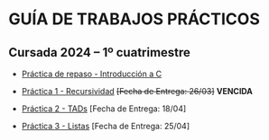 # GUÍA DE TRABAJOS PRÁCTICOS

## Cursada 2024 – 1º cuatrimestre

* [Práctica de repaso - Introducción a C](TP0_Repaso.md)


* [Práctica 1 - Recursividad](TP1_Recursividad.md) ~~[Fecha de Entrega: 26/03]~~ **VENCIDA**

* [Práctica 2 - TADs](TP2_TADs.md) [Fecha de Entrega: 18/04]

* [Práctica 3 - Listas](TP3_Listas.md) [Fecha de Entrega: 25/04]

<!--
* [Práctica 4 - Pilas](TP4_Pilas.md) ~~[Fecha de Entrega: 10/05]~~ **VENCIDA**

* [Práctica 5 - Colas](TP5_Colas.md) ~~[Fecha de Entrega: 17/05]~~ **VENCIDA**

* [Práctica 6 - Árboles](TP6_Arboles.md) [Fecha de Entrega: 07/06] **ACTUALIZADA**

* [Práctica 7 - Tablas de hash](TP7_Tabla_Hash.md) [Fecha de Entrega: 16/06]

[Práctica 7 - Conjuntos](TP7_Conjuntos.md) [Fecha de Entrega: 21/06]

-->
